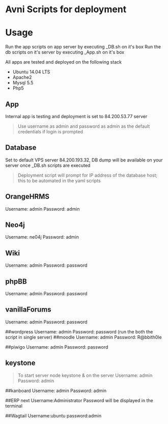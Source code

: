 # Avni Scripts for deployment

# Usage
Run the app scripts on app server by executing <App Name>_DB.sh on it's box
Run the db scripts on it's server by executing <App Name>_App.sh on it's box

All apps are tested and deployed on the following stack
* Ubuntu 14.04 LTS
* Apache2
* Mysql 5.5
* Php5

## App
Internal app is testing and deployment is set to 84.200.53.77 server
> Use username as admin and password as admin as the default credentials if login is prompted

## Database
Set to default VPS server 84.200.193.32, DB dump will be available on your server once <App Name>_DB.sh scripts are executed

> Deployment script will prompt for IP address of the database host; this to be automated in the yaml scripts

## OrangeHRMS
Username: admin
Password: admin

## Neo4j
Username: ne04j
Password: admin

## Wiki
Username: admin
Password: password

## phpBB
Username: admin
Password: password

## vanillaForums
Username: admin
Password: password

##wordpress
Username: admin
Password: password
(run the both the script in single server)
##moodle
Username: admin
Password: R@bbith0le

##piwigo
Username: admin
Password: password


## keystone
> To start server node keystone & on the server
Username: admin
Password: admin

##kanboard
Username: admin
Password: admin

##ERP next
Username:Administrator
Password will be displayed in the terminal

##Wagtail
Username:ubuntu
password:admin
